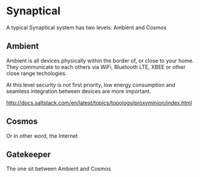 # Synaptical


A typical Synaptical system has two levels: Ambient and Cosmos

## Ambient

Ambient is all devices physically within the border of, or close to your home. They communicate to each others via WiFi, Bluetooth LTE, XBEE or other close range techologies.

At this level security is not first priority, low energy consumption and seamless integration between devices are more important.

http://docs.saltstack.com/en/latest/topics/topology/proxyminion/index.html



## Cosmos

Or in other word, the Internet


## Gatekeeper

The one sit between Ambient and Cosmos
